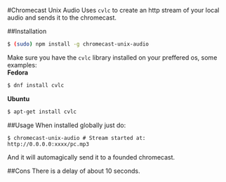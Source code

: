 #Chromecast Unix Audio
Uses `cvlc` to create an http stream of your local audio and sends it to the chromecast.

##Installation
```bash
$ (sudo) npm install -g chromecast-unix-audio
```

Make sure you have the `cvlc` library installed on your preffered os, some examples:   
**Fedora**
```bash
$ dnf install cvlc
```

**Ubuntu**
```bash
$ apt-get install cvlc
```

##Usage
When installed globally just do:
```
$ chromecast-unix-audio # Stream started at: http://0.0.0.0:xxxx/pc.mp3 
```
And it will automagically send it to a founded chromecast.  

##Cons
There is a delay of about 10 seconds.
